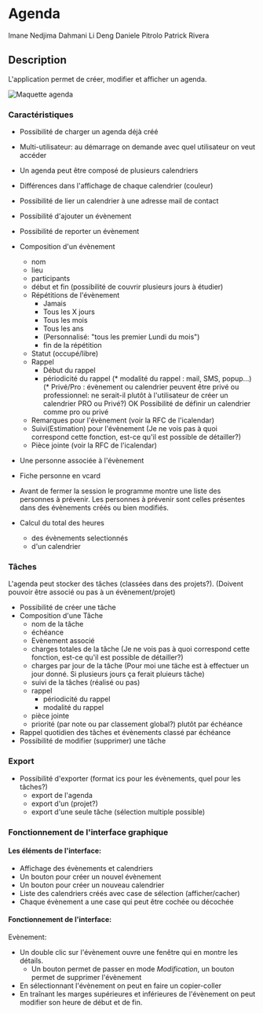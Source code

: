 # Agenda

Imane Nedjima Dahmani
Li Deng
Daniele Pitrolo
Patrick Rivera

## Description

L'application permet de créer, modifier et afficher un agenda.

![Maquette agenda](agenda.png)

### Caractéristiques

* Possibilité de charger un agenda déjà créé
* Multi-utilisateur: au démarrage on demande avec quel utilisateur on veut accéder
* Un agenda peut être composé de plusieurs calendriers
* Différences dans l'affichage de chaque calendrier (couleur)
* Possibilité de lier un calendrier à une adresse mail de contact
* Possibilité d'ajouter un évènement
* Possibilité de reporter un évènement
* Composition d'un évènement
   * nom
   * lieu
   * participants
   * début et fin (possibilité de couvrir plusieurs jours à étudier)
   * Répétitions de l'évènement
      * Jamais
      * Tous les X jours
      * Tous les mois
      * Tous les ans
      * (Personnalisé: "tous les premier Lundi du mois")
      * fin de la répétition
   * Statut (occupé/libre)
   * Rappel
      * Début du rappel
      * périodicité du rappel
      (* modalité du rappel : mail, SMS, popup...)
   (* Privé/Pro : évènement ou calendrier peuvent être privé ou professionnel: ne serait-il plutôt à l'utilisateur de créer un calendrier PRO ou Privé?)
		OK Possibilité de définir un calendrier comme pro ou privé
   * Remarques pour l'évènement (voir la RFC de l'icalendar)
   * Suivi(Estimation) pour l'évènement (Je ne vois pas à quoi correspond cette fonction, est-ce qu'il est possible de détailler?)
   * Pièce jointe (voir la RFC de l'icalendar)

* Une personne associée à l'évènement
 * Fiche personne en vcard
 * Avant de fermer la session le programme montre une liste des personnes à prévenir. Les personnes à prévenir sont celles présentes dans des évènements créés ou bien modifiés.
* Calcul du total des heures
  * des évènements selectionnés
  * d'un calendrier

### Tâches

L'agenda peut stocker des tâches (classées dans des projets?). (Doivent pouvoir être associé ou pas à un évènement/projet)

* Possibilité de créer une tâche
* Composition d'une Tâche
  * nom de la tâche
  * échéance
  * Evènement associé
  * charges totales de la tâche (Je ne vois pas à quoi correspond cette fonction, est-ce qu'il est possible de détailler?) 
  * charges par jour de la tâche (Pour moi une täche est à effectuer un jour donné. Si plusieurs jours ça ferait pluieurs tâche)
  * suivi de la tâches (réalisé ou pas)
  * rappel
    * périodicité du rappel
    * modalité du rappel
  * pièce jointe
  * priorité (par note ou par classement global?) plutôt par échéance
* Rappel quotidien des tâches et évènements classé par échéance
* Possibilité de modifier (supprimer) une tâche

### Export

* Possibilité d'exporter (format ics pour les évènements, quel pour les tâches?)
    * export de l'agenda
    * export d'un (projet?)
    * export d'une seule tâche (sélection multiple possible)

### Fonctionnement de l'interface graphique

#### Les éléments de l'interface:

* Affichage des évènements et calendriers
* Un bouton pour créer un nouvel évènement
* Un bouton pour créer un nouveau calendrier
* Liste des calendriers créés avec case de sélection (afficher/cacher)
* Chaque évènement a une case qui peut être cochée ou décochée

#### Fonctionnement de l'interface:

Evènement:

* Un double clic sur l'évènement ouvre une fenêtre qui en montre les détails.
  * Un bouton permet de passer en mode *Modification*, un bouton permet de supprimer l'évènement
* En sélectionnant l'évènement on peut en faire un copier-coller
* En traînant les marges supérieures et inférieures de l'évènement on peut modifier son heure de début et de fin.
